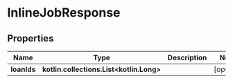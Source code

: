 
# InlineJobResponse

## Properties
| Name | Type | Description | Notes |
| ------------ | ------------- | ------------- | ------------- |
| **loanIds** | **kotlin.collections.List&lt;kotlin.Long&gt;** |  |  [optional] |



